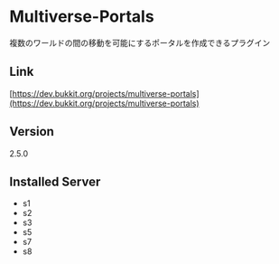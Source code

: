 # Multiverse-Portals
複数のワールドの間の移動を可能にするポータルを作成できるプラグイン

## Link
[https://dev.bukkit.org/projects/multiverse-portals](https://dev.bukkit.org/projects/multiverse-portals)

## Version
2.5.0

## Installed Server
- s1
- s2
- s3
- s5
- s7
- s8
